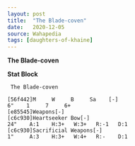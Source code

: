 ```yaml
---
layout: post
title:  "The Blade-coven"
date:   2020-12-05
source: Wahapedia
tags: [daughters-of-khaine]
---
```


**The Blade-coven**

**Stat Block**
```
 The Blade-coven
```

```
[56f442]M     W     B     Sa    [-]
6"    1     7     6+    
[e85545]Weapons[-]
[c6c930]Heartseeker Bow[-]
24"    A:1    H:3+   W:3+   R:-1   D:1   
[c6c930]Sacrificial Weapons[-]
1"     A:3    H:3+   W:4+   R:-    D:1   
```


